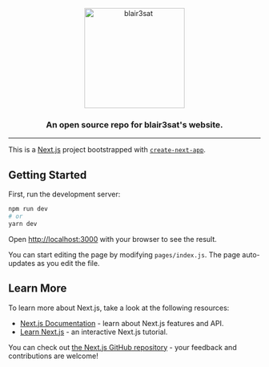 <p align="center">
  <img src="https://www.blair3sat.org/blair3satlogo.png" width="200" height="200" alt="blair3sat" />
</p>

<h3 align="center">
  An open source repo for blair3sat's website.
</h3>

---

This is a [Next.js](https://nextjs.org/) project bootstrapped with [`create-next-app`](hhtps://github.com/vercel/next.js/tree/canary/packages/create-next-app).

## Getting Started

First, run the development server:

```bash
npm run dev
# or
yarn dev
```

Open [http://localhost:3000](http://localhost:3000) with your browser to see the result.

You can start editing the page by modifying `pages/index.js`. The page auto-updates as you edit the file.

## Learn More

To learn more about Next.js, take a look at the following resources:

- [Next.js Documentation](https://nextjs.org/docs) - learn about Next.js features and API.
- [Learn Next.js](https://nextjs.org/learn) - an interactive Next.js tutorial.

You can check out [the Next.js GitHub repository](https://github.com/vercel/next.js) - your feedback and contributions are welcome!
